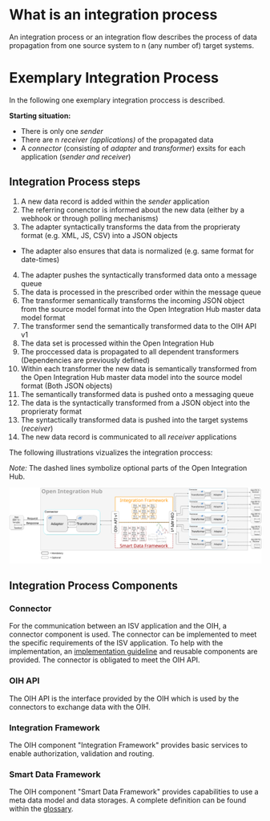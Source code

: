 # What is an integration process

An integration process or an integration flow describes the process of data propagation from one source system to n (any number of) target systems.

# Exemplary Integration Process

In the following one exemplary integration proccess is described.

**Starting situation:**

- There is only one _sender_
- There are n _receiver (applications)_ of the propagated data
- A _connector_ (consisting of _adapter_ and _transformer_) exsits for each application (_sender and receiver_)

## Integration Process steps

1. A new data record is added within the _sender_ application
2. The referring conenctor is informed about the new data (either by a webhook or through polling mechanisms)
3. The adapter syntactically transforms the data from the proprieraty format (e.g. XML, JS, CSV) into a JSON objects
  - The adapter also ensures that data is normalized (e.g. same format for date-times)
4. The adapter pushes the syntactically transformed data onto a message queue
5. The data is processed in the prescribed order within the message queue
6. The transformer semantically transforms the incoming JSON object from the source model format into the Open Integration Hub master data model format
7. The transformer send the semantically transformed data to the OIH API v1
8. The data set is processed within the Open Integration Hub
9. The proccessed data is propagated to all dependent transformers (Dependencies are previously defined)
10. Within each transformer the new data is semantically transformed from the Open Integration Hub master data model into the source model format (Both JSON objects)
11. The semantically transformed data is pushed onto a messaging queue
12. The data is the syntactically transformed from a JSON object into the proprieraty format
13. The syntactically transformed data is pushed into the target systems (_receiver_)
14. The new data record is communicated to all _receiver_ applications

The following illustrations vizualizes the integration proccess:

_Note:_ The dashed lines symbolize optional parts of the Open Integration Hub.

![IntegrationProcess](Assets/OihIntegrationProcess.svg)

## Integration Process Components
### Connector
For the communication between an ISV application and the OIH, a connector component is used.
The connector can be implemented to meet the specific requirements of the ISV application.
To help with the implementation, an [implementation guideline](https://github.com/openintegrationhub/Connectors) and reusable components are provided.
The connector is obligated to meet the OIH API.

### OIH API
The OIH API is the interface provided by the OIH which is used by the connectors to exchange data with the OIH.

### Integration Framework
The OIH component "Integration Framework" provides basic services to enable authorization, validation and routing.

### Smart Data Framework
The OIH component "Smart Data Framework" provides capabilities to use a meta data model and data storages. A complete definition can be found within the [glossary](https://github.com/openintegrationhub/Connectors/wiki/Glossary#smart-data-framework).
